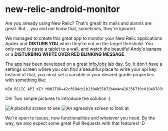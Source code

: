 # new-relic-android-monitor
Are you already using New Relic? That's great! Its mails and alarms are great. But... you and me know that, sometimes, they're ignored.

We managed to create this great app to monitor your New Relic applications Apdex and <b>DISTURB YOU</b> when they're not on the target threshold. You only need to paste a tablet to a wall, and watch the beautiful Andy's banana or a <b>DISTURBING WHITE OVER RED BLINKING MESSAGE</b>.

The app has been developed on a great [InfoJobs](https://www.infojobs.net) lab day. So, it don't have a settings screen where you can find a beautiful place to write your api key. Instead of that, you must set a variable in your desired gradle.properties with something like:
```
NEW_RELIC_API_KEY_MONITOR=42cf684cb1b1304b55b72b4n4n420256730c01049783931
```

Oh! Two simple pictures to introduce the solution :)

![A placeful screen to see](http://fewlaps.com/xtra/newrelic-android-monitor/monitor_good.jpg "A placeful screen to see")
![An agressive screen to look at](http://fewlaps.com/xtra/newrelic-android-monitor/monitor_bad.jpg "An agressive screen to look at")

We're open to issues, new functionalities and whatever you need. By the way, we also expect some great Pull Requests with that features! :D
